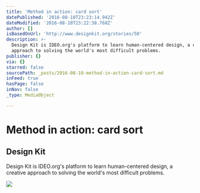 ```yaml
---
title: 'Method in action: card sort'
datePublished: '2016-08-10T23:23:14.942Z'
dateModified: '2016-08-10T23:22:38.768Z'
author: []
isBasedOnUrl: 'http://www.designkit.org/stories/50'
description: >-
  Design Kit is IDEO.org's platform to learn human-centered design, a creative
  approach to solving the world's most difficult problems.
publisher: {}
via: {}
starred: false
sourcePath: _posts/2016-08-10-method-in-action-card-sort.md
inFeed: true
hasPage: false
inNav: false
_type: MediaObject

---
```

# Method in action: card sort

<article style=""><h1>Design Kit</h1><p>Design Kit is IDEO.org's platform to learn human-centered design, a creative approach to solving the world's most difficult problems.</p><img src="http://design-kit-staging.s3.amazonaws.com/stories/first_pictures/000/000/050/original/Card_sort_lg_web.jpg?1412567158" /></article>